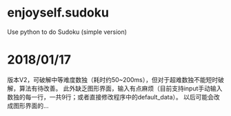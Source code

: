 # enjoyself.sudoku
Use python to do Sudoku (simple version)

# 2018/01/17
版本V2，可破解中等难度数独（耗时约50~200ms），但对于超难数独不能短时破解，算法有待改善。
此外缺乏图形界面，输入有点麻烦（目前支持input手动输入数独的每一行，一共9行；或者直接修改程序中的default_data）。
以后可能会改成图形界面的...
